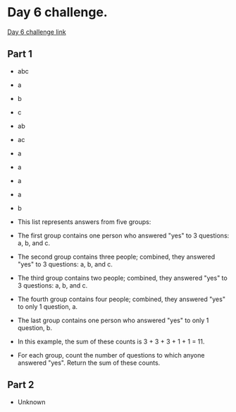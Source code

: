 # Day 6 challenge.

[Day 6 challenge link](https://adventofcode.com/2020/day/6)

## Part 1

- abc

- a
- b
- c

- ab
- ac

- a
- a
- a
- a

- b

- This list represents answers from five groups:

- The first group contains one person who answered "yes" to 3 questions: a, b, and c.
- The second group contains three people; combined, they answered "yes" to 3 questions: a, b, and c.
- The third group contains two people; combined, they answered "yes" to 3 questions: a, b, and c.
- The fourth group contains four people; combined, they answered "yes" to only 1 question, a.
- The last group contains one person who answered "yes" to only 1 question, b.
- In this example, the sum of these counts is 3 + 3 + 3 + 1 + 1 = 11.

- For each group, count the number of questions to which anyone answered "yes". Return the sum of these counts.

## Part 2

- Unknown
